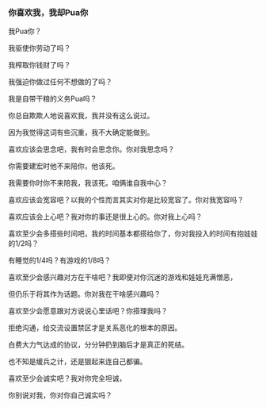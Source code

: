 ### 你喜欢我，我却Pua你

我Pua你？

我驱使你劳动了吗？

我榨取你钱财了吗？

我强迫你做过任何不想做的了吗？

我是自带干粮的义务Pua吗？

你总自欺欺人地说喜欢我，我并没有这么说过。

因为我觉得这词有些沉重，我不大确定能做到。

喜欢应该会思念吧，我有时会思念你。你对我思念吗？

你需要建宏时他不来陪你，他该死。

我需要你时你不来陪我，我该死。咱俩谁自我中心？

喜欢应该会宽容吧？以我的个性而言其实对你是比较宽容了。你对我宽容吗？

喜欢应该会上心吧？我对你的事还是很上心的。你对我上心吗？

喜欢至少会多搭些时间吧，我的时间基本都搭给你了，你对我投入的时间有抱娃娃的1/2吗？

有睡觉的1/4吗？有游戏的1/8吗？

喜欢至少会感兴趣对方在干啥吧？我即便对你沉迷的游戏和娃娃充满憎恶，

但仍乐于将其作为话题。你对我在干啥感兴趣吗？

喜欢至少会愿意跟对方说说心里话吧？你搭理我吗？

拒绝沟通，给交流设置禁区才是关系恶化的根本的原因。

白费大力气达成的协议，分分钟扔到脑后才是真正的死结。

也不知是缓兵之计，还是狠起来连自己都骗。

喜欢至少会诚实吧？我对你完全坦诚，

你别说对我，你对你自己诚实吗？
